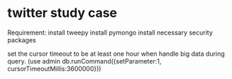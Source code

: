# twitter study case
Requirement:
install tweepy
install pymongo
install necessary security packages

set the cursor timeout to be at least one hour when handle big data during query.
(use admin
 db.runCommand({setParameter:1, cursorTimeoutMillis:3600000}))
